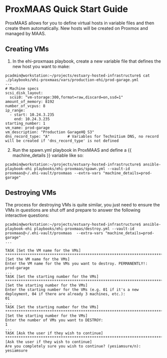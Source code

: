 
# ProxMAAS Quick Start Guide

ProxMAAS allows for you to define virtual hosts in variable files and then create them automatically. New hosts will be created on Proxmox and managed by MAAS.


## Creating VMs

1) In the ehi-proxmaas playbook, create a new variable file that defines the new host you want to make:
```
pcadmin@workstation:~/projects/estuary-hosted-infrastructure$ cat ./playbooks/ehi-proxmaas/vars/production-ehi/prod-garage.yml 
---
# Machine specs
scsi_disk_layout:
  scsi0: "vm-storage:300,format=raw,discard=on,ssd=1"
amount_of_memory: 8192
number_of_vcpus: 8
ip_range:
  - start: 10.24.3.235
    end: 10.24.3.235
starting_number: 1
vm_name: prod-garage
vm_description: "Production GarageHQ S3"
dns_record_type: "A"		# Variables for Technitium DNS, no record will be created if 'dns_record_type' is not defined
```

2) Run the spawn.yml playbook in ProxMAAS and define a {{ machine_details }} variable like so:
```
pcadmin@workstation:~/projects/estuary-hosted-infrastructure$ ansible-playbook-ehi playbooks/ehi-proxmaas/spawn.yml --vault-id proxmaas@~/.ehi-vault/proxmaas --extra-vars "machine_details=prod-garage"
```


## Destroying VMs

The process for destroying VMs is quite similar, you just need to ensure the VMs in questions are shut off and prepare to answer the following interactive questions:

```
pcadmin@workstation:~/projects/estuary-hosted-infrastructure$ ansible-playbook-ehi playbooks/ehi-proxmaas/destroy.yml --vault-id proxmaas@~/.ehi-vault/proxmaas  --extra-vars "machine_details=prod-garage"
...

TASK [Set the VM name for the VMs] **************************************************************************************************************************************
[Set the VM name for the VMs]
Enter the VM name for the VMs you want to destroy. PERMANENTLY!:
prod-garage
...
TASK [Set the starting number for the VMs] ******************************************************************************************************************************
[Set the starting number for the VMs]
Enter the starting number for the VMs (e.g. 01 if it's a new deployment, 04 if there are already 3 machines, etc.):
01
...
TASK [Set the starting number for the VMs] ******************************************************************************************************************************
[Set the starting number for the VMs]
Enter the number of VMs you want to DESTROY:
1
...
TASK [Ask the user if they wish to continue] ****************************************************************************************************************************
[Ask the user if they wish to continue]
Are you completely sure you wish to continue? (yesiamsure/n):
yesiamsure
```